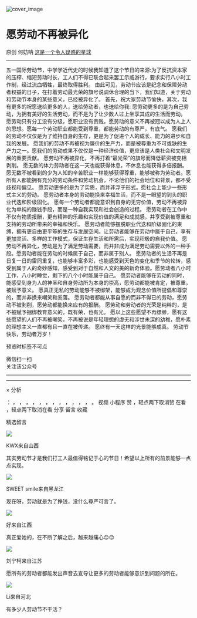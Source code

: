 ![cover_image](https://mmbiz.qpic.cn/mmbiz_jpg/UF0iaTnc0u760k2H43gt0H4Y9NnFeGibIC87QM1Q23icMq5B0sn3EnkIyC0PTtedx3ktrfy5VPafiampefzIU7DluQ/0?wx_fmt=jpeg)

#  愿劳动不再被异化

原创  何妨呐  [ 这是一个令人疑惑的星球 ](javascript:void\(0\);)

__ _ _ _ _

五一国际劳动节，中学学近代史的时候我知道了这个节日的来源:为了反抗资本家的压榨、缩短劳动时长，工人们不得已联合起来罢工示威游行，要求实行八小时工作制，经过流血牺牲，最终取得胜利。
由此可见，劳动节应该是纪念和保障劳动者权益的日子，在打着劳动最光荣的旗号说调休合理的当下，我们知道，关于劳动和劳动节本身的某些意义，已经被异化了。
首先，祝大家劳动节愉快，其次，我有更多的祝愿送给更多的人，送给劳动者，也送给你我:
愿劳动更多的是为自己劳动，为拥有美好的生活劳动，而不是为了让少数人过上坐享其成的生活而劳动。
愿劳动只有分工没有分级，愿职业没有贵贱，愿劳动的意义不再被冠以成为人上人的思想。愿每一个劳动职业都能受到尊重，都能劳动的有尊严，有底气。
愿我们的劳动不仅仅是为了维持自身的生存，更是为了促进个人的成长、能力的进步和自我的发展。
愿我们的劳动不再被视为廉价的生产力，而是被尊重为不可或缺的生产力之一。愿我们的劳动成果不仅仅是一种经济价值，更应该是人类社会和文明发展的重要贡献。
愿劳动不再被异化，不再打着“最光荣”的旗号而降低薪资被变相剥削。
愿无数的体力劳动者在这一天也能获得休息，不休息也能获得多倍报酬。愿无数不被看到的少为人知的辛苦职业一样能够获得尊重，能够被称为劳动者。愿所有人都能拥有充分的劳动条件和劳动机会，不论他们的社会地位和背景，都不受歧视和偏见。
愿劳动更多的是为了实质，而并非浮于形式。愿社会上能少一些形式主义的劳动。  愿劳动者本身的劳动能换来幸福生活，而不是一眼望的到头的职业代迭和阶级固化。
愿每一个劳动者都能意识到自身的无穷价值，劳动不再被异化为单纯的赚钱手段，而是一种自我实现和社会创造的过程。
愿劳动者在工作中不仅有物质报酬，更有精神的乐趣和实现价值的满足和成就感，并享受到被尊重和支持的劳动所带来的幸福和快乐。
愿劳动者能够摆脱职业代迭和阶级固化的束缚，拥有更自由更平等的生存与发展空间。让劳动者能够在劳动中属于自己，享有更加灵活、多样的工作模式，保证生存生活和所需后，实现积极的自我价值。
愿劳动不再异化，劳动是为了满足劳动需要，而并非成为满足劳动需要以外的一种手段。愿劳动者能在劳动的时候属于自己，而非属于别人。
愿劳动者的生活不再是日复一日的雷同重复，也能够丰富多彩，也能感受到天色的变化和季节的轮转，感受到属于人的奇妙感知，感受到对于自然和人文的美的新奇体验。愿劳动者八小时工作，八小时睡觉，剩下的八个小时能属于自己。
愿劳动者能够在劳动的同时，能感受到身为人的神圣和自身劳动所为本身的崇高，愿劳动都能被肯定，被尊重，被赋予意义。
愿真正无私的劳动能够不被绑架，能够成为观念价值所提倡和尊崇的，而并非换来嘲笑和奚落。
愿劳动者都能从事自愿的而非不得已的劳动，愿劳动不被剥削，愿劳动都能换来应有的报酬。
愿劳动和劳动者的光荣是纯粹的，是不被赋予捆绑教育意义的，既有荣，也有光。
愿以上这些愿望不再缥缈，愿有这些愿望的人们不再被嘲笑，不再被说是年轻理想的虚无和涉世未深的幼稚，愿朴素的理想主义一直都有且一直在被传递。
愿终有一天这样的光景能够成真。  劳动节快乐，劳动者万岁！

  

预览时标签不可点

微信扫一扫  
关注该公众号





****



****



×  分析

：  ，  ，  ，  ，  ，  ，  ，  ，  ，  ，  ，  ，  。  视频  小程序  赞  ，轻点两下取消赞  在看  ，轻点两下取消在看
分享  留言  收藏

精选留言

![](http://wx.qlogo.cn/mmopen/O9pEic1aHxeZibf3YyuiaLVhCotoSKuwhOYfbdPlLN7bTs954qqic7Ww3XG8gKougPN8nVnPePBujUMgicA6j3khWPlRUBbZY7zVp/64)

KWX来自山西

其实劳动节才是我们打工人最值得铭记于心的节日！希望以上所有的前景能够一点点实现。

![](http://wx.qlogo.cn/mmopen/k0Ue4mIpaV9SGZZHrLVwkZiarPKPdYsjQVficia14qk6xwTQNk0dR0A32SZ3eH9N5akSTY14sMdo0Q1TicXNffYeHlsWlWcgaKQfX6zj68ukeH7U7ibMEhYHs0dwVD1LjRIyJ/64)

SWEET smile来自黑龙江

现在呀，劳动就是为了挣钱，没什么尊严可言了。

![](http://wx.qlogo.cn/mmopen/KHvxKg8z8EggE4BZiccfQE6kyY2C7oAX4cHcLLxZU0fbwFsJvxU2uoVuIMKNoZPg83cVH2N08iaguu1oZH2Hib1byUXwR7PFkNcqicPNuSL8jpZiaUPyRicicCc5lm8P03QM5pp/64)

好来自江西

真正爱她的，在不断了解之后，越来越痛心😔😔

![](http://wx.qlogo.cn/mmopen/KHvxKg8z8EgEOpNwicV8y2kic2ibHQJ4FuMBuuvfPYmWWZlSzTHBF4rUCPLibuOagRwtUQNyaX1vypwAlTzO2EavOGQkHZiamZ2DggYST17uomFT1frH36ktPdu6CBwnPV41q/64)

刘宁柯来自江苏

愿所有的劳动者都能发出声音去宣导让更多的劳动者能够意识到问题的所在。

![](http://wx.qlogo.cn/mmopen/k0Ue4mIpaV8OukncMbTLfNcw0wVqsZn61jJ4lWAIWcGqegBL4gmsibtTGicOAHxCJHwKDhhGhia6HtkWQwOoZleVXTe99aXDxR5/64)

Li来自河北

有多少人劳动节不干活？

